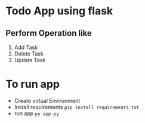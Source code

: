 # Todo App using flask

## Perform Operation like

1. Add Task
2. Delete Task
3. Update Task

# To run app

- Create virtual Environment
- Install requirements
  `pip install requirements.txt`
- run app
  `py app.py`
